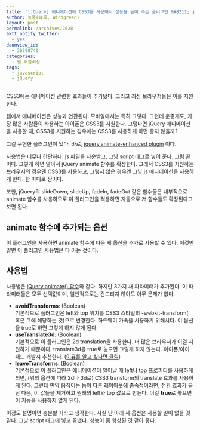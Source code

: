```yaml
---
title: '[jQuery] 애니메이션에 CSS3를 사용해서 성능을 높여 주는 플러그인 &#8211; jquery.animate-enhanced plugin'
author: 녹풍(綠風, Windgreen)
layout: post
permalink: /archives/2628
aktt_notify_twitter:
  - yes
daumview_id:
  - 36598740
categories:
  - 웹 퍼블리싱
tags:
  - javascript
  - jQuery
---
```

CSS3에는 애니메이션 관련한 효과들이 추가됐다. 그리고 최신 브라우저들은 이를 지원한다.

웹에서 애니메이션은 성능과 연관된다. 모바일에서는 특히 그렇다. 그런데 운좋게도, 가장 많은 사람들이 사용하는 아이폰은 CSS3를 지원한다. 그렇다면 jQuery 애니메이션을 사용할 때, CSS3를 지원하는 경우에는 CSS3를 사용하게 하면 좋지 않을까?

그걸 구현한 플러그인이 있다. 바로, [jquery.animate-enhanced plugin][1] 이다.

사용법은 너무나 간단하다. js 파일을 다운받고, 그냥 script 태그로 넣어 준다. 그럼 끝이다. 그렇게 하면 알아서 jQuery animate 함수를 확장한다. 그래서 CSS3를 지원하는 브라우저의 경우엔 CSS3를 사용하고, 그렇지 않은 경우엔 그냥 js 애니메이션을 사용하게 한다. 한 마디로 짱이다.

또한, jQuery의 slideDown, slideUp, fadeIn, fadeOut 같은 함수들은 내부적으로 animate 함수를 사용하므로 이 플러그인을 적용하면 자동으로 저 함수들도 확장된다고 보면 된다. 

## animate 함수에 추가되는 옵션

이 플러그인을 사용하면 animate 함수에 다음 세 옵션을 추가로 사용할 수 있다. 이것만 알면 이 플러그인 사용법은 다 아는 것이다.

## 사용법

사용법은 [jQuery animate() 함수][2]와 같다. 하지만 3가지 새 파라미터가 추가된다. 이 파라미터들은 모두 선택값이며, 일반적으로는 건드리지 않아도 아무 문제가 없다.

*   **avoidTransforms**: (Boolean)  
    기본적으로 플러그인은 left와 top 위치를 CSS3 스타일의 -webkit-transform( 혹은 그에 해당하는 것)으로 변경한다. 하드웨어 가속을 사용하기 위해서다. 이 옵션을 true로 하면 그렇게 하지 않게 된다.
*   **useTranslate3d**: (Boolean)  
    기본적으로 이 플러그인은 2d translation을 사용한다. 더 많은 브라우저가 이걸 지원하기 때문이다. translate3d를 true로 놓으면 그렇게 하지 않는다. 아이폰/아이패드 개발시 추천한다. ([이유를 알고 싶다면 클릭][3])
*   **leaveTransforms**: (Boolean)  
    기본적으로 이 플러그인은 애니메이션이 일어날 때 left나 top 프로퍼티를 사용하게 되면, (위의 옵션에 따라 2d나 3d로) CSS3 transform의 translate 효과를 사용하게 된다. 그런데 만약 움직이는 놈이 다른 레이아웃에 종속적이라면, 전환 효과가 끝난 다음, 이 값들을 제거하고 원래의 left와 top 값으로 만든다. 이걸 **true**로 놓으면 이 기능을 사용하지 않게 된다.

이정도 설명이면 충분할 거라고 생각한다. 사실 난 아래 세 옵션은 사용할 일이 없을 것 같다. 그냥 script 태그에 넣고 끝냈다. 성능이 좀 향상된 것 같아 좋다.

 [1]: http://playground.benbarnett.net/jquery-animate-enhanced/
 [2]: http://api.jquery.com/animate/
 [3]: http://www.benbarnett.net/2010/08/30/writing-html-and-css-for-mobile-safari-just-the-same-old-code/